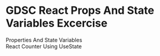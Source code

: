# GDSC React Props And State Variables Excercise

Properties And State Variables</br>
React Counter Using UseState</br>
